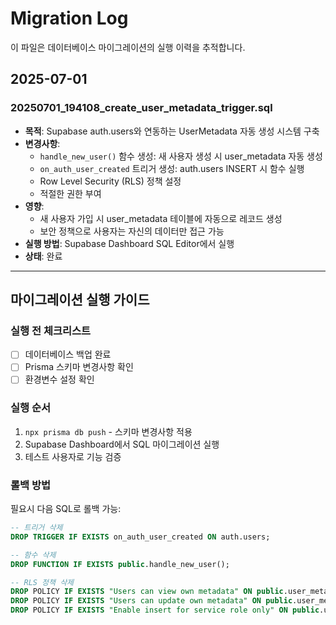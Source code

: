 # Migration Log

이 파일은 데이터베이스 마이그레이션의 실행 이력을 추적합니다.

## 2025-07-01

### 20250701_194108_create_user_metadata_trigger.sql
- **목적**: Supabase auth.users와 연동하는 UserMetadata 자동 생성 시스템 구축
- **변경사항**:
  - `handle_new_user()` 함수 생성: 새 사용자 생성 시 user_metadata 자동 생성
  - `on_auth_user_created` 트리거 생성: auth.users INSERT 시 함수 실행
  - Row Level Security (RLS) 정책 설정
  - 적절한 권한 부여
- **영향**: 
  - 새 사용자 가입 시 user_metadata 테이블에 자동으로 레코드 생성
  - 보안 정책으로 사용자는 자신의 데이터만 접근 가능
- **실행 방법**: Supabase Dashboard SQL Editor에서 실행
- **상태**: 완료

---

## 마이그레이션 실행 가이드

### 실행 전 체크리스트
- [ ] 데이터베이스 백업 완료
- [ ] Prisma 스키마 변경사항 확인
- [ ] 환경변수 설정 확인

### 실행 순서
1. `npx prisma db push` - 스키마 변경사항 적용
2. Supabase Dashboard에서 SQL 마이그레이션 실행
3. 테스트 사용자로 기능 검증

### 롤백 방법
필요시 다음 SQL로 롤백 가능:
```sql
-- 트리거 삭제
DROP TRIGGER IF EXISTS on_auth_user_created ON auth.users;

-- 함수 삭제
DROP FUNCTION IF EXISTS public.handle_new_user();

-- RLS 정책 삭제
DROP POLICY IF EXISTS "Users can view own metadata" ON public.user_metadata;
DROP POLICY IF EXISTS "Users can update own metadata" ON public.user_metadata;
DROP POLICY IF EXISTS "Enable insert for service role only" ON public.user_metadata;
``` 